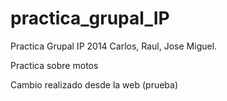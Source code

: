 # practica_grupal_IP
Practica Grupal IP 2014 Carlos, Raul, Jose Miguel.

Practica sobre motos

Cambio realizado desde la web (prueba)
